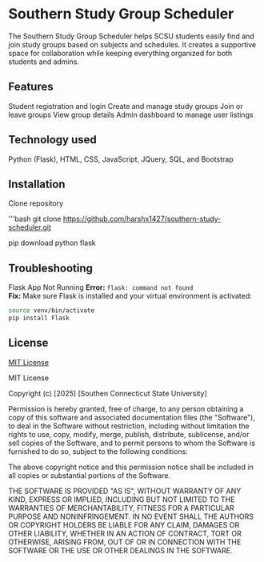 # Southern Study Group Scheduler

The Southern Study Group Scheduler helps SCSU students easily find and join study groups based on subjects and schedules. It creates a supportive space for collaboration while keeping everything organized for both students and admins.

## Features
Student registration and login
Create and manage study groups
Join or leave groups
View group details
Admin dashboard to manage user listings

## Technology used

Python (Flask),
HTML, CSS, JavaScript, JQuery, SQL, and Bootstrap


## Installation

Clone repository

'''bash
git clone https://github.com/harshx1427/southern-study-scheduler.git

pip download python flask


## Troubleshooting
Flask App Not Running
**Error:** `flask: command not found`  
**Fix:** Make sure Flask is installed and your virtual environment is activated:
```bash
source venv/bin/activate
pip install Flask
```
## License
[MIT License](https://opensource.org/license/mit)

MIT License

Copyright (c) [2025] [Southen Connecticut State University]

Permission is hereby granted, free of charge, to any person obtaining a copy
of this software and associated documentation files (the "Software"), to deal
in the Software without restriction, including without limitation the rights
to use, copy, modify, merge, publish, distribute, sublicense, and/or sell
copies of the Software, and to permit persons to whom the Software is
furnished to do so, subject to the following conditions:

The above copyright notice and this permission notice shall be included in all
copies or substantial portions of the Software.

THE SOFTWARE IS PROVIDED "AS IS", WITHOUT WARRANTY OF ANY KIND, EXPRESS OR
IMPLIED, INCLUDING BUT NOT LIMITED TO THE WARRANTIES OF MERCHANTABILITY,
FITNESS FOR A PARTICULAR PURPOSE AND NONINFRINGEMENT. IN NO EVENT SHALL THE
AUTHORS OR COPYRIGHT HOLDERS BE LIABLE FOR ANY CLAIM, DAMAGES OR OTHER
LIABILITY, WHETHER IN AN ACTION OF CONTRACT, TORT OR OTHERWISE, ARISING FROM,
OUT OF OR IN CONNECTION WITH THE SOFTWARE OR THE USE OR OTHER DEALINGS IN THE
SOFTWARE.
